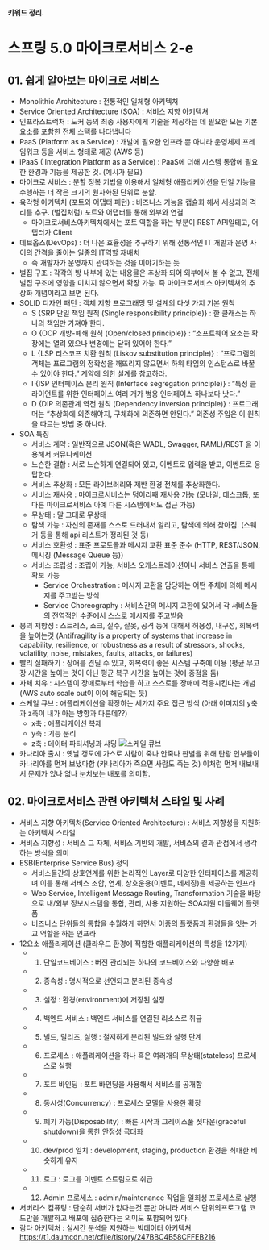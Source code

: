 **키워드 정리.**

# 스프링 5.0 마이크로서비스 2-e 
## 01. 쉽게 알아보는 마이크로 서비스
- Monolithic Architecture : 전통적인 일체형 아키텍처
- Service Oriented Architecture (SOA) : 서비스 지향 아키텍쳐
- 인프라스트럭처 : 도커 등의 최종 사용자에게 기술을 제공하는 데 필요한 모든 기본 요소를 포함한 전체 스택를 나타냅니다
- PaaS (Platform as a Service) : 개발에 필요한 인프라 뿐 아니라 운영체제 프레임워크 등을 서비스 형태로 제공 (AWS 등)
- iPaaS ( Integration Platform as a Service) : PaaS에 더해 시스템 통합에 필요한 환경과 기능을 제공한 것. (예시가 필요)
- 마이크로 서비스 : 분할 정복 기법을 이용해서 일체형 애플리케이션을 단일 기능을 수행하는 더 작은 크기의 원자화된 단위로 분할.
- 육각형 아키텍처 (포트와 어댑터 패턴) : 비즈니스 기능을 캡슐화 해서 세상과의 격리를 추구. (벌집처럼) 포트와 어댑터를 통해 외부와 연결
	- 마이크로서비스아키텍처에서는 포트 역할을 하는 부분이 REST API일테고, 어댑터가 Client
- 데브옵스(DevOps) : 더 나은 효율성을 추구하기 위해 전통적인 IT 개발과 운영 사이의 간격을 줄이는 일종의 IT역할 재배치
	- 즉 개발자가 운영까지 관여하는 것을 이야기하는 듯
- 벌집 구조 : 각각의 방 내부에 있는 내용물은 추상화 되어 외부에서 볼 수 없고, 전체 벌집 구조에 영향을 미치지 않으면서 확장 가능. 즉 마이크로서비스 아키텍쳐의 추상화 개념이라고 보면 된다.
- SOLID 디자인 패턴 : 객체 지향 프로그래밍 및 설계의 다섯 가지 기본 원칙
	- S {SRP 단일 책임 원칙 (Single responsibility principle)} : 한 클래스는 하나의 책임만 가져야 한다.
	- O {OCP 개방-폐쇄 원칙 (Open/closed principle)} : “소프트웨어 요소는 확장에는 열려 있으나 변경에는 닫혀 있어야 한다.”
	- L {LSP 리스코프 치환 원칙 (Liskov substitution principle)} : “프로그램의 객체는 프로그램의 정확성을 깨뜨리지 않으면서 하위 타입의 인스턴스로 바꿀 수 있어야 한다.” 계약에 의한 설계를 참고하라.
	- I {ISP 인터페이스 분리 원칙 (Interface segregation principle)} : “특정 클라이언트를 위한 인터페이스 여러 개가 범용 인터페이스 하나보다 낫다.”
	- D {DIP 의존관계 역전 원칙 (Dependency inversion principle)} : 프로그래머는 “추상화에 의존해야지, 구체화에 의존하면 안된다.” 의존성 주입은 이 원칙을 따르는 방법 중 하나다.
- SOA 특징
	- 서비스 계약 : 일반적으로 JSON(혹은 WADL, Swagger, RAML)/REST 을 이용해서 커뮤니케이션
	- 느슨한 결합 : 서로 느슨하게 연결되어 있고, 이벤트로 입력을 받고, 이벤트로 응답한다.
	- 서비스 추상화 : 모든 라이브러리와 제반 환경 전체를 추상화한다.
	- 서비스 재사용 : 마이크로서비스는 덩어리째 재사용 가능 (모바일, 데스크톱, 또 다른 마이크로서비스 아예 다른 시스템에서도 접근 가능)
	- 무상태 : 말 그대로 무상태
	- 탐색 가능 : 자신의 존재를 스스로 드러내서 알리고, 탐색에 의해 찾아짐. (스웨거 등을 통해 api 리스트가 정리된 것 등)
	- 서비스 호환성 : 표준 프로토콜과 메시지 교환 표준 준수 (HTTP, REST/JSON, 메시징 (Message Queue 등))
	- 서비스 조립성 : 조립이 가능, 서비스 오케스트레이션이나 서비스 연출을 통해 확보 가능
		- Service Orchestration : 메시지 교환을 담당하는 어떤 주체에 의해 메시지를 주고받는 방식
		- Service Choreography : 서비스간의 메시지 교환에 있어서 각 서비스들의 전역적인 수준에서 스스로 메시지를 주고받음
- 붕괴 저항성 : 스트레스, 쇼크, 실수, 잘못, 공격 등에 대해서 허용성, 내구성, 회복력을 높이는것 (Antifragility is a property of systems that increase in capability, resilience, or robustness as a result of stressors, shocks, volatility, noise, mistakes, faults, attacks, or failures)
- 빨리 실패하기 : 장애를 견딜 수 있고, 회복력이 좋은 시스템 구축에 이용 (평균 무고장 시간을 높이는 것이 아닌 평균 복구 시간을 높이는 것에 중점을 둠)
- 자체 치유 : 시스템이 장애로부터 학습을 하고 스스로를 장애에 적응시킨다는 개념 (AWS auto scale out이 이에 해당되는 듯)
- 스케일 큐브 : 애플리케이션을 확장하는 세가지 주요 접근 방식 (아래 이미지의 y축과 z축이 내가 아는 방향과 다른데??)
	- x축 : 애플리케이션 복제
	- y축 : 기능 분리
	- z축 : 데이터 파티셔닝과 샤딩
![스케일 큐브](http://microservices.io/i/DecomposingApplications.021.jpg "스케일 큐브")
- 카나리아 출시 : 옛날 갱도에 가스로 사람이 죽나 안죽나 판별을 위해 탄광 인부들이 카나리아를 먼저 보냈다함 (카나리아가 죽으면 사람도 죽는 것) 이처럼 먼저 내보내서 문제가 있나 없나 눈치보는 배포를 의미함.


## 02. 마이크로서비스 관련 아키텍처 스타일 및 사례
- 서비스 지향 아키텍처(Service Oriented Architecture) : 서비스 지향성을 지원하는 아키텍쳐 스타일
- 서비스 지향성 : 서비스 그 자체, 서비스 기반의 개발, 서비스의 결과 관점에서 생각하는 방식을 의미
- ESB(Enterprise Service Bus) 정의
	- 서비스들간의 상호연계를 위한 논리적인 Layer로 다양한 인터페이스를 제공하며 이를 통해 서비스 조합, 연계, 상호운용(이벤트, 메세징)을 제공하는 인프라
	- Web Service, Intelligent Message Routing, Transformation 기술을 바탕으로 내/외부 정보시스템을 통합, 관리, 사용 지원하는 SOA지원 미들웨어 플랫폼
	- 비즈니스 단위들의 통합을 수월하게 하면서 이종의 플랫폼과 환경들을 잇는 가교 역할을 하는 인프라	
- 12요소 애플리케이션 (클라우드 환경에 적합한 애플리케이션의 특성을 12가지) 
	- 1) 단일코드베이스 : 버전 관리되는 하나의 코드베이스와 다양한 배포
	- 2) 종속성 : 명시적으로 선언되고 분리된 종속성
	- 3) 설정 : 환경(environment)에 저장된 설정
	- 4) 백엔드 서비스 : 백엔드 서비스를 연결된 리소스로 취급
	- 5) 빌드, 릴리즈, 실행 : 철저하게 분리된 빌드와 실행 단계
	- 6) 프로세스 : 애플리케이션을 하나 혹은 여러개의 무상태(stateless) 프로세스로 실행
	- 7) 포트 바인딩 : 포트 바인딩을 사용해서 서비스를 공개함
	- 8) 동시성(Concurrency) : 프로세스 모델을 사용한 확장	
	- 9) 폐기 가능(Disposability) : 빠른 시작과 그레이스풀 셧다운(graceful shutdown)을 통한 안정성 극대화
	- 10) dev/prod 일치 : development, staging, production 환경을 최대한 비슷하게 유지
	- 11) 로그 : 로그를 이벤트 스트림으로 취급
	- 12) Admin 프로세스 : admin/maintenance 작업을 일회성 프로세스로 실행
- 서버리스 컴퓨팅 : 단순히 서버가 없다는것 뿐만 아니라 서비스 단위의프로그램 코드만을 개발하고 배포에 집중한다는 의미도 포함되어 있다.
- 람다 아키텍처 : 실시간 분석을 지원하는 빅데이터 아키텍쳐
https://t1.daumcdn.net/cfile/tistory/247BBC4B58CFFEB216
